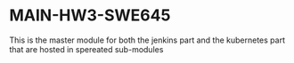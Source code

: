 # MAIN-HW3-SWE645
This is the master module for both the jenkins part and the kubernetes part that are hosted in spereated sub-modules

